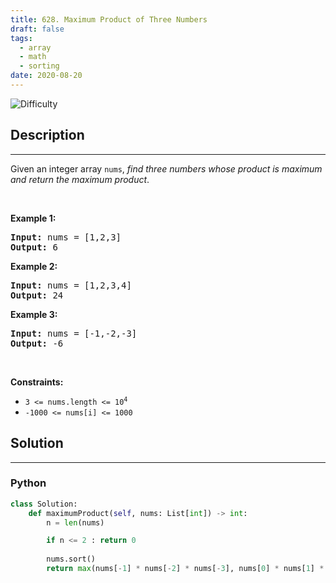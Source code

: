 ```yaml
---
title: 628. Maximum Product of Three Numbers
draft: false
tags: 
  - array
  - math
  - sorting
date: 2020-08-20
---
```


![Difficulty](https://img.shields.io/badge/Difficulty-Easy-blue.svg)

## Description

---
<p>Given an integer array <code>nums</code>, <em>find three numbers whose product is maximum and return the maximum product</em>.</p>

<p>&nbsp;</p>
<p><strong class="example">Example 1:</strong></p>
<pre><strong>Input:</strong> nums = [1,2,3]
<strong>Output:</strong> 6
</pre><p><strong class="example">Example 2:</strong></p>
<pre><strong>Input:</strong> nums = [1,2,3,4]
<strong>Output:</strong> 24
</pre><p><strong class="example">Example 3:</strong></p>
<pre><strong>Input:</strong> nums = [-1,-2,-3]
<strong>Output:</strong> -6
</pre>
<p>&nbsp;</p>
<p><strong>Constraints:</strong></p>

<ul>
	<li><code>3 &lt;= nums.length &lt;=&nbsp;10<sup>4</sup></code></li>
	<li><code>-1000 &lt;= nums[i] &lt;= 1000</code></li>
</ul>


## Solution

---
### Python
``` py title='maximum-product-of-three-numbers'
class Solution:
    def maximumProduct(self, nums: List[int]) -> int:
        n = len(nums)

        if n <= 2 : return 0
        
        nums.sort()
        return max(nums[-1] * nums[-2] * nums[-3], nums[0] * nums[1] * nums[-1])

```

